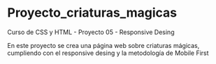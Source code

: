 # Proyecto_criaturas_magicas
Curso de CSS y HTML - Proyecto 05 - Responsive Desing 

En este proyecto se crea una página web sobre criaturas mágicas, cumpliendo con el responsive desing y la metodología de Mobile First
